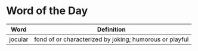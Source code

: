 # Word of the Day

|Word|Definition|
|---|---|
|jocular|fond of or characterized by joking; humorous or playful|